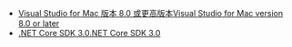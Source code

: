 * [<span data-ttu-id="845c1-101">Visual Studio for Mac 版本 8.0 或更高版本</span><span class="sxs-lookup"><span data-stu-id="845c1-101">Visual Studio for Mac version 8.0 or later</span></span>](https://visualstudio.microsoft.com/vs/mac/)
* [<span data-ttu-id="845c1-102">.NET Core SDK 3.0</span><span class="sxs-lookup"><span data-stu-id="845c1-102">.NET Core SDK 3.0</span></span>](https://dotnet.microsoft.com/download/dotnet-core/3.0)
